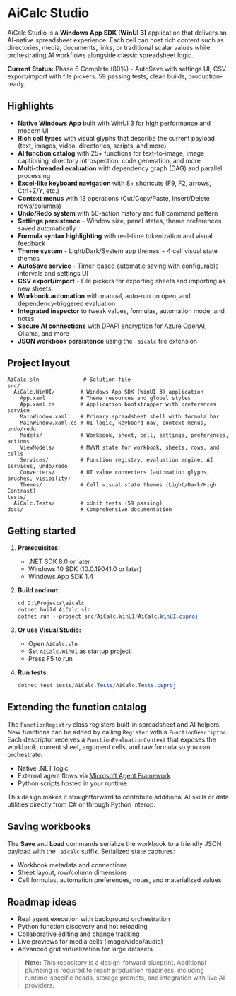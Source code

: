 # AiCalc Studio

AiCalc Studio is a **Windows App SDK (WinUI 3)** application that delivers an AI-native spreadsheet experience. Each cell can host rich content such as directories, media, documents, links, or traditional scalar values while orchestrating AI workflows alongside classic spreadsheet logic.

**Current Status:** Phase 6 Complete (80%) - AutoSave with settings UI, CSV export/import with file pickers. 59 passing tests, clean builds, production-ready.

## Highlights

- **Native Windows App** built with WinUI 3 for high performance and modern UI
- **Rich cell types** with visual glyphs that describe the current payload (text, images, video, directories, scripts, and more)
- **AI function catalog** with 25+ functions for text-to-image, image captioning, directory introspection, code generation, and more
- **Multi-threaded evaluation** with dependency graph (DAG) and parallel processing
- **Excel-like keyboard navigation** with 8+ shortcuts (F9, F2, arrows, Ctrl+Z/Y, etc.)
- **Context menus** with 13 operations (Cut/Copy/Paste, Insert/Delete rows/columns)
- **Undo/Redo system** with 50-action history and full command pattern
- **Settings persistence** - Window size, panel states, theme preferences saved automatically
- **Formula syntax highlighting** with real-time tokenization and visual feedback
- **Theme system** - Light/Dark/System app themes + 4 cell visual state themes
- **AutoSave service** - Timer-based automatic saving with configurable intervals and settings UI
- **CSV export/import** - File pickers for exporting sheets and importing as new sheets
- **Workbook automation** with manual, auto-run on open, and dependency-triggered evaluation
- **Integrated inspector** to tweak values, formulas, automation mode, and notes
- **Secure AI connections** with DPAPI encryption for Azure OpenAI, Ollama, and more
- **JSON workbook persistence** using the `.aicalc` file extension

## Project layout

```
AiCalc.sln              # Solution file
src/
  AiCalc.WinUI/        # Windows App SDK (WinUI 3) application
    App.xaml           # Theme resources and global styles
    App.xaml.cs        # Application bootstrapper with preferences service
    MainWindow.xaml    # Primary spreadsheet shell with formula bar
    MainWindow.xaml.cs # UI logic, keyboard nav, context menus, undo/redo
    Models/            # Workbook, sheet, cell, settings, preferences, actions
    ViewModels/        # MVVM state for workbook, sheets, rows, and cells
    Services/          # Function registry, evaluation engine, AI services, undo/redo
    Converters/        # UI value converters (automation glyphs, brushes, visibility)
    Themes/            # Cell visual state themes (Light/Dark/High Contrast)
tests/
  AiCalc.Tests/        # xUnit tests (59 passing)
docs/                  # Comprehensive documentation
```

## Getting started

1. **Prerequisites:**
   - .NET SDK 8.0 or later
   - Windows 10 SDK (10.0.19041.0 or later)
   - Windows App SDK 1.4

2. **Build and run:**
   ```powershell
   cd C:\Projects\aicalc
   dotnet build AiCalc.sln
   dotnet run --project src/AiCalc.WinUI/AiCalc.WinUI.csproj
   ```

3. **Or use Visual Studio:**
   - Open `AiCalc.sln`
   - Set `AiCalc.WinUI` as startup project
   - Press F5 to run

4. **Run tests:**
   ```powershell
   dotnet test tests/AiCalc.Tests/AiCalc.Tests.csproj
   ```

## Extending the function catalog

The `FunctionRegistry` class registers built-in spreadsheet and AI helpers. New functions can be added by calling `Register` with a `FunctionDescriptor`. Each descriptor receives a `FunctionEvaluationContext` that exposes the workbook, current sheet, argument cells, and raw formula so you can orchestrate:

- Native .NET logic
- External agent flows via [Microsoft Agent Framework](https://github.com/microsoft/agent-framework/tree/main/dotnet)
- Python scripts hosted in your runtime

This design makes it straightforward to contribute additional AI skills or data utilities directly from C# or through Python interop.

## Saving workbooks

The **Save** and **Load** commands serialize the workbook to a friendly JSON payload with the `.aicalc` suffix. Serialized state captures:

- Workbook metadata and connections
- Sheet layout, row/column dimensions
- Cell formulas, automation preferences, notes, and materialized values

## Roadmap ideas

- Real agent execution with background orchestration
- Python function discovery and hot reloading
- Collaborative editing and change tracking
- Live previews for media cells (image/video/audio)
- Advanced grid virtualization for large datasets

> **Note:** This repository is a design-forward blueprint. Additional plumbing is required to reach production readiness, including runtime-specific heads, storage prompts, and integration with live AI providers.

